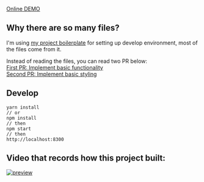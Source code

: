 [Online DEMO](http://davidguan.me/mock-cards-overview/)

## Why there are so many files?
I'm using [my project boilerplate](https://github.com/EcutDavid/react-resetcss-dev-template) for setting up develop environment, most of the files come from it.   

Instead of reading the files, you can read two PR below:   
[First PR: Implement basic functionality](https://github.com/EcutDavid/mock-cards-overview/pull/3)   
[Second PR: Implement basic styling](https://github.com/EcutDavid/mock-cards-overview/pull/4)


## Develop
```
yarn install
// or
npm install
// then
npm start
// then
http://localhost:8300
```

## Video that records how this project built:
[![preview](https://cloud.githubusercontent.com/assets/10692276/24598450/fe06c28c-187d-11e7-8beb-0bd3e465c03a.png)](https://www.youtube.com/watch?v=Q-LJsgmUVhs)
